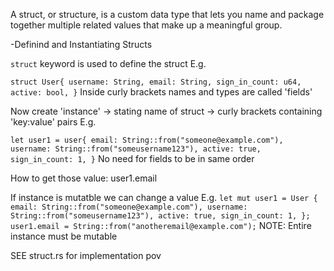A struct, or structure, is a custom data type 
that lets you name and package together 
multiple related values that make up a 
meaningful group.

-Definind and Instantiating Structs

`struct` keyword is used to define the struct
E.g.

`
struct User{
    username: String,
    email: String,
    sign_in_count: u64,
    active: bool,
}
`
Inside curly brackets names and types are called 'fields'

Now create 'instance'
-> stating name of struct
-> curly brackets containing 'key:value' pairs
E.g.

`
let user1 = user{
    email: String::from("someone@example.com"),
    username: String::from("someusername123"),
    active: true,
    sign_in_count: 1,
}
`
No need for fields to be in same order

How to get those value:  user1.email

If instance is mutatble we can change a value 
E.g.
`
let mut user1 = User {
 email: String::from("someone@example.com"),
 username: String::from("someusername123"),
 active: true,
 sign_in_count: 1,
};
user1.email = String::from("anotheremail@example.com");
`
NOTE: Entire instance must be mutable

SEE struct.rs for implementation pov